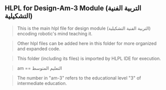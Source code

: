 ## HLPL for Design-Am-3 Module (التربية الفنية التشكيلية)
>This is the main hlpl file for design module (التربية الفنية التشكيلية) encoding robotic's mind teaching it.

>Other hlpl files can be added here in this folder for more organized and expanded code.

>This folder (including its files) is imported by HLPL IDE for execution.

>am == التعليم المتوسط

>The number in "am-3" refers to the educational level "3" of intermediate education.
